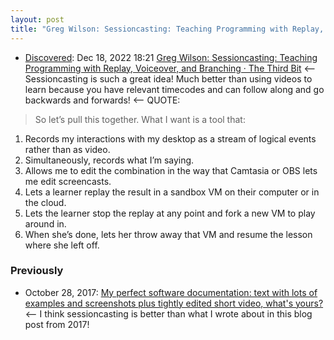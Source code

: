 ```yaml
---
layout: post
title: "Greg Wilson: Sessioncasting: Teaching Programming with Replay, Voiceover, and Branching"
---
```


* [Discovered](http://rolandtanglao.com/2020/07/29/p1-blogthis-checkvist-list-links-to-blog/): Dec 18, 2022 18:21 [Greg Wilson: Sessioncasting: Teaching Programming with Replay, Voiceover, and Branching · The Third Bit](https://third-bit.com/2022/12/18/sessioncasting/) <-- Sessioncasting is such a great idea! Much better than using videos to learn because you have relevant timecodes and can follow along and go backwards and forwards!  <-- QUOTE: 

>So let’s pull this together. What I want is a tool that:
  1. Records my interactions with my desktop as a stream of logical events rather than as video.
  2. Simultaneously, records what I’m saying.
  3. Allows me to edit the combination in the way that Camtasia or OBS lets me edit screencasts.
  4. Lets a learner replay the result in a sandbox VM on their computer or in the cloud.
  5. Lets the learner stop the replay at any point and fork a new VM to play around in.
  6.  When she’s done, lets her throw away that VM and resume the lesson where she left off.

### Previously
* October 28, 2017: [My perfect software documentation: text with lots of examples and screenshots plus tightly edited short video, what's yours?](http://rolandtanglao.com/2017/10/28/p1-ideal-documentation-text-screenshots-tightly-edited-video/)<-- I think sessioncasting is better than what I wrote about in this blog post from 2017!
